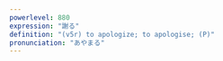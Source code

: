 ```yaml
---
powerlevel: 880
expression: "謝る"
definition: "(v5r) to apologize; to apologise; (P)"
pronunciation: "あやまる"
---
```

